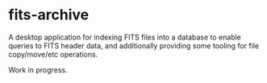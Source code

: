 # fits-archive

A desktop application for indexing FITS files into a database to enable queries to FITS header data, 
and additionally providing some tooling for file copy/move/etc operations.

Work in progress.